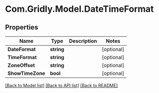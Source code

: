 # Com.Gridly.Model.DateTimeFormat

## Properties

Name | Type | Description | Notes
------------ | ------------- | ------------- | -------------
**DateFormat** | **string** |  | [optional] 
**TimeFormat** | **string** |  | [optional] 
**ZoneOffset** | **string** |  | [optional] 
**ShowTimeZone** | **bool** |  | [optional] 

[[Back to Model list]](../README.md#documentation-for-models) [[Back to API list]](../README.md#documentation-for-api-endpoints) [[Back to README]](../README.md)

